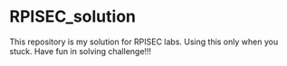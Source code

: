 # RPISEC_solution
This repository is my solution for RPISEC labs.  Using this only when you stuck. Have fun in solving challenge!!!
